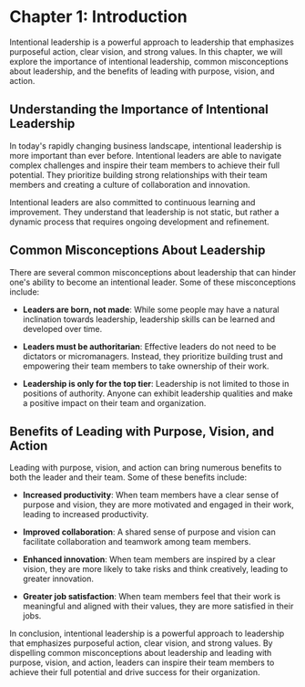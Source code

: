 Chapter 1: Introduction
=======================

Intentional leadership is a powerful approach to leadership that emphasizes purposeful action, clear vision, and strong values. In this chapter, we will explore the importance of intentional leadership, common misconceptions about leadership, and the benefits of leading with purpose, vision, and action.

Understanding the Importance of Intentional Leadership
------------------------------------------------------

In today's rapidly changing business landscape, intentional leadership is more important than ever before. Intentional leaders are able to navigate complex challenges and inspire their team members to achieve their full potential. They prioritize building strong relationships with their team members and creating a culture of collaboration and innovation.

Intentional leaders are also committed to continuous learning and improvement. They understand that leadership is not static, but rather a dynamic process that requires ongoing development and refinement.

Common Misconceptions About Leadership
--------------------------------------

There are several common misconceptions about leadership that can hinder one's ability to become an intentional leader. Some of these misconceptions include:

* **Leaders are born, not made**: While some people may have a natural inclination towards leadership, leadership skills can be learned and developed over time.

* **Leaders must be authoritarian**: Effective leaders do not need to be dictators or micromanagers. Instead, they prioritize building trust and empowering their team members to take ownership of their work.

* **Leadership is only for the top tier**: Leadership is not limited to those in positions of authority. Anyone can exhibit leadership qualities and make a positive impact on their team and organization.

Benefits of Leading with Purpose, Vision, and Action
----------------------------------------------------

Leading with purpose, vision, and action can bring numerous benefits to both the leader and their team. Some of these benefits include:

* **Increased productivity**: When team members have a clear sense of purpose and vision, they are more motivated and engaged in their work, leading to increased productivity.

* **Improved collaboration**: A shared sense of purpose and vision can facilitate collaboration and teamwork among team members.

* **Enhanced innovation**: When team members are inspired by a clear vision, they are more likely to take risks and think creatively, leading to greater innovation.

* **Greater job satisfaction**: When team members feel that their work is meaningful and aligned with their values, they are more satisfied in their jobs.

In conclusion, intentional leadership is a powerful approach to leadership that emphasizes purposeful action, clear vision, and strong values. By dispelling common misconceptions about leadership and leading with purpose, vision, and action, leaders can inspire their team members to achieve their full potential and drive success for their organization.
